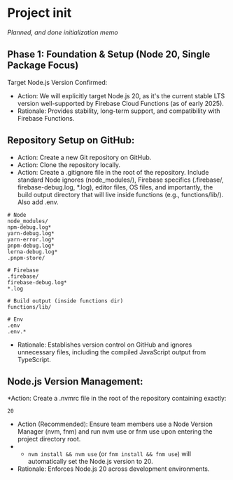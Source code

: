 # Project init

*Planned, and done initialization memo*

## Phase 1: Foundation & Setup (Node 20, Single Package Focus)

Target Node.js Version Confirmed:
* Action: We will explicitly target Node.js 20, as it's the current stable LTS version well-supported by Firebase Cloud Functions (as of early 2025).
* Rationale: Provides stability, long-term support, and compatibility with Firebase Functions.

## Repository Setup on GitHub:

* Action: Create a new Git repository on GitHub.
* Action: Clone the repository locally.
* Action: Create a .gitignore file in the root of the repository. Include standard Node ignores (node_modules/), Firebase specifics (.firebase/, firebase-debug.log, *.log), editor files, OS files, and importantly, the build output directory that will live inside functions (e.g., functions/lib/). Also add .env.
```env
# Node
node_modules/
npm-debug.log*
yarn-debug.log*
yarn-error.log*
pnpm-debug.log*
lerna-debug.log*
.pnpm-store/

# Firebase
.firebase/
firebase-debug.log*
*.log

# Build output (inside functions dir)
functions/lib/

# Env
.env
.env.*

```
* Rationale: Establishes version control on GitHub and ignores unnecessary files, including the compiled JavaScript output from TypeScript.

##  Node.js Version Management:

*Action: Create a .nvmrc file in the root of the repository containing exactly:
```
20
```
* Action (Recommended): Ensure team members use a Node Version Manager (nvm, fnm) and run nvm use or fnm use upon entering the project directory root.
* * `nvm install && nvm use` (or `fnm install && fnm use`) will automatically set the Node.js version to 20.
* Rationale: Enforces Node.js 20 across development environments.

